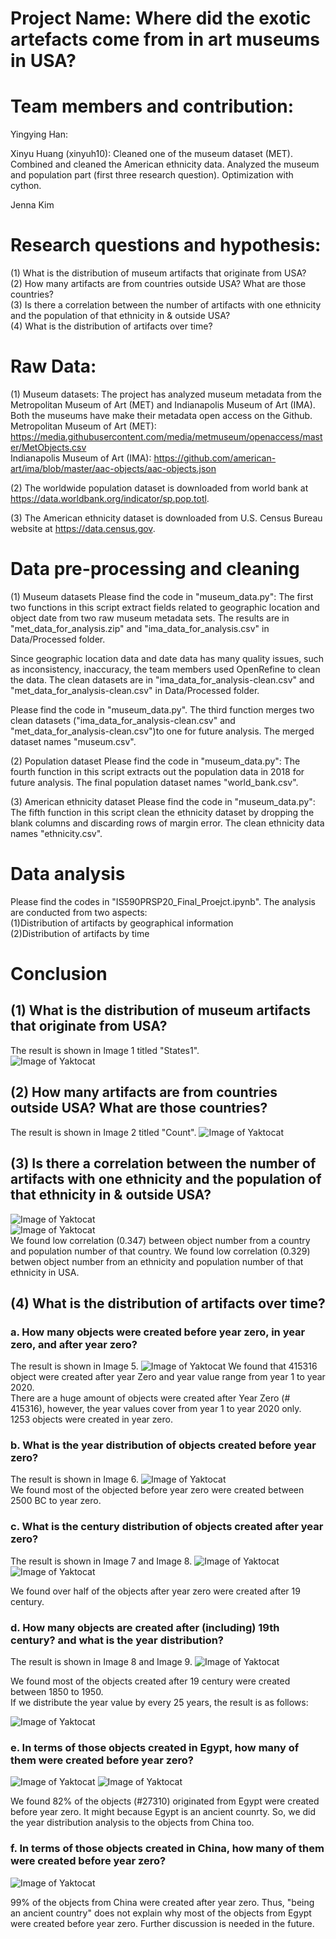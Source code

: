 # Project Name: Where did the exotic artefacts come from in art museums in USA?
# Team members and contribution:
Yingying Han:

Xinyu Huang (xinyuh10):
Cleaned one of the museum dataset (MET).
Combined and cleaned the American ethnicity data.
Analyzed the museum and population part (first three research question).
Optimization with cython.

Jenna Kim
# Research questions and hypothesis:
(1) What is the distribution of museum artifacts that originate from USA?  
(2) How many artifacts are from countries outside USA? What are those countries?  
(3) Is there a correlation between the number of artifacts with one ethnicity and the population of that ethnicity in & outside USA?  
(4) What is the distribution of artifacts over time?  
# Raw Data:
(1) Museum datasets:
The project has analyzed museum metadata from the Metropolitan Museum of Art (MET) and Indianapolis Museum of Art (IMA). Both the museums have make their metadata open access on the Github.  
Metropolitan Museum of Art (MET): https://media.githubusercontent.com/media/metmuseum/openaccess/master/MetObjects.csv  
Indianapolis Museum of Art (IMA): https://github.com/american-art/ima/blob/master/aac-objects/aac-objects.json  

(2) The worldwide population dataset is downloaded from world bank at https://data.worldbank.org/indicator/sp.pop.totl.  

(3) The American ethnicity dataset is downloaded from U.S. Census Bureau website at https://data.census.gov.  

# Data pre-processing and cleaning
(1) Museum datasets
Please find the code in "museum_data.py": The first two functions in this script extract fields related to geographic location and object date from two raw museum metadata sets. The results are in "met_data_for_analysis.zip" and "ima_data_for_analysis.csv" in Data/Processed folder.

Since geographic location data and date data has many quality issues, such as inconsistency, inaccuracy, the team members used OpenRefine to clean the data. The clean datasets are in "ima_data_for_analysis-clean.csv" and "met_data_for_analysis-clean.csv" in Data/Processed folder.

Please find the code in "museum_data.py". The third function merges two clean datasets ("ima_data_for_analysis-clean.csv" and "met_data_for_analysis-clean.csv")to one for future analysis. The merged dataset names "museum.csv".

(2) Population dataset
Please find the code in "museum_data.py": The fourth function in this script extracts out the population data in 2018 for future analysis. The final population dataset names "world_bank.csv".

(3) American ethnicity dataset
Please find the code in "museum_data.py": The fifth function in this script clean the ethnicity dataset by dropping the blank columns and discarding rows of margin error. The clean ethnicity data names "ethnicity.csv".

# Data analysis
Please find the codes in "IS590PRSP20_Final_Proejct.ipynb". The analysis are conducted from two aspects:  
(1)Distribution of artifacts by geographical information  
(2)Distribution of artifacts by time  

# Conclusion
## (1) What is the distribution of museum artifacts that originate from USA?
The result is shown in Image 1 titled "States1".  
![Image of Yaktocat](https://github.com/YingyingHan1994/final_project_2020Sp/blob/master/images/states_distribution.png)

## (2) How many artifacts are from countries outside USA? What are those countries?  
The result is shown in Image 2 titled "Count".
![Image of Yaktocat](https://github.com/YingyingHan1994/final_project_2020Sp/blob/master/images/country_distribution.png)

## (3) Is there a correlation between the number of artifacts with one ethnicity and the population of that ethnicity in & outside USA? 
![Image of Yaktocat](https://github.com/YingyingHan1994/final_project_2020Sp/blob/master/images/correlation_with_population.png)  
![Image of Yaktocat](https://github.com/YingyingHan1994/final_project_2020Sp/blob/master/images/correlation_with_ethnicity.png)  
We found low correlation (0.347) between object number from a country and population number of that country.
We found low correlation (0.329) betwen object number from an ethnicity and population number of that ethnicity in USA.
## (4) What is the distribution of artifacts over time?  
### a. How many objects were created before year zero, in year zero, and after year zero?
   The result is shown in Image 5.
   ![Image of Yaktocat](https://github.com/YingyingHan1994/final_project_2020Sp/blob/master/images/year_zero_distribution.png)
   We found that 415316 object were created after year Zero and year value range from year 1 to year 2020.  
   There are a huge amount of objects were created after Year Zero (# 415316), however, the year values cover from year 1 to year 2020 only.  
   1253 objects were created in year zero.  
      
### b. What is the year distribution of objects created before year zero?
   The result is shown in Image 6.
   ![Image of Yaktocat](https://github.com/YingyingHan1994/final_project_2020Sp/blob/master/images/bc_distribution.png)  
   We found most of the objected before year zero were created between 2500 BC to year zero.  
      
### c. What is the century distribution of objects created after year zero?
   The result is shown in Image 7 and Image 8.
   ![Image of Yaktocat](https://github.com/YingyingHan1994/final_project_2020Sp/blob/master/images/century_distribution.png)
   ![Image of Yaktocat](https://github.com/YingyingHan1994/final_project_2020Sp/blob/master/images/century_pie.png)
      
   We found over half of the objects after year zero were created after 19 century.  
      
### d. How many objects are created after (including) 19th century? and what is the year distribution?
   The result is shown in Image 8 and Image 9.
   ![Image of Yaktocat](https://github.com/YingyingHan1994/final_project_2020Sp/blob/master/images/after19century_distribution_halfcentury.png)
      
  We found most of the objects created after 19 century were created between 1850 to 1950.   
  If we distribute the year value by every 25 years, the result is as follows:  
      
![Image of Yaktocat](https://github.com/YingyingHan1994/final_project_2020Sp/blob/master/images/after19century_distribution_25years.png)
      
### e. In terms of those objects created in Egypt, how many of them were created before year zero?
   ![Image of Yaktocat](https://github.com/YingyingHan1994/final_project_2020Sp/blob/master/images/egypt_object_year_distribution.png)
   ![Image of Yaktocat](https://github.com/YingyingHan1994/final_project_2020Sp/blob/master/images/egypt_pie.png)
      
 We found 82% of the objects (#27310) originated from Egypt were created before year zero. It might because Egypt is an ancient counrty. So, we did the year distribution analysis to the objects from China too.
      
### f. In terms of those objects created in China, how many of them were created before year zero?
   ![Image of Yaktocat](https://github.com/YingyingHan1994/final_project_2020Sp/blob/master/images/chinese_pie.png)
      
99% of the objects from China were created after year zero. Thus, "being an ancient country" does not explain why most of the objects from Egypt were created before year zero. Further discussion is needed in the future. 
     
